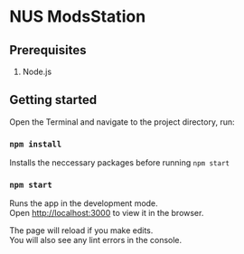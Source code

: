 # NUS ModsStation

## Prerequisites

1. Node.js

## Getting started

Open the Terminal and navigate to the project directory, run:

### `npm install`

Installs the neccessary packages before running `npm start`

### `npm start`

Runs the app in the development mode.<br />
Open [http://localhost:3000](http://localhost:3000) to view it in the browser.

The page will reload if you make edits.<br />
You will also see any lint errors in the console.